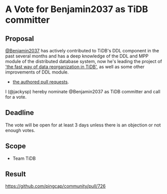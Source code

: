 # A Vote for Benjamin2037 as TiDB committer

## Proposal

[@Benjamin2037](https://github.com/Benjamin2037) has actively contributed to TiDB's DDL component in the past several months and has a deep knowledge of the DDL and MPP module of the distributed database system, now he's leading the project of ['the fast way of data reorganization in TiDB'](https://github.com/pingcap/tidb/issues/35983), as well as some other improvements of DDL module.

* [the authored pull requests](https://github.com/pingcap/tidb/commits?author=Benjamin2037).

I (@jackysp) hereby nominate @Benjamin2037 as TiDB committer and call for a vote.

## Deadline

The vote will be open for at least 3 days unless there is an objection or not enough votes.

## Scope

* Team TiDB

## Result

<https://github.com/pingcap/community/pull/726>
